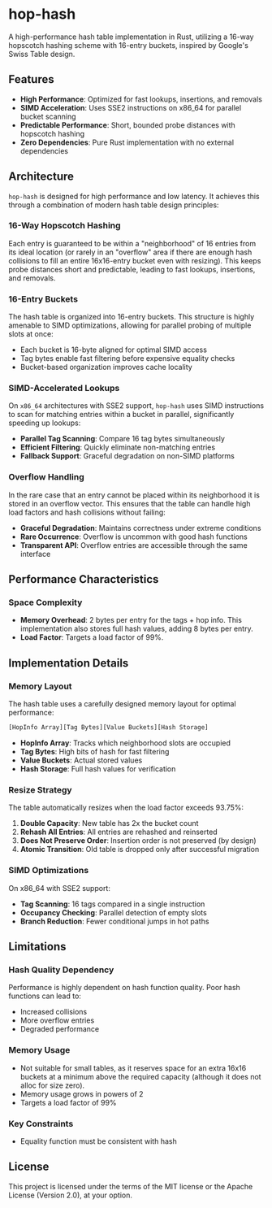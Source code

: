 # hop-hash

A high-performance hash table implementation in Rust, utilizing a 16-way hopscotch hashing scheme with
16-entry buckets, inspired by Google's Swiss Table design.

## Features

- **High Performance**: Optimized for fast lookups, insertions, and removals
- **SIMD Acceleration**: Uses SSE2 instructions on x86_64 for parallel bucket scanning
- **Predictable Performance**: Short, bounded probe distances with hopscotch hashing
- **Zero Dependencies**: Pure Rust implementation with no external dependencies

## Architecture

`hop-hash` is designed for high performance and low latency. It achieves this through a combination
of modern hash table design principles:

### 16-Way Hopscotch Hashing
Each entry is guaranteed to be within a "neighborhood" of 16 entries from its ideal location (or
rarely in an "overflow" area if there are enough hash collisions to fill an entire 16x16-entry
bucket even with resizing). This keeps probe distances short and predictable, leading to fast
lookups, insertions, and removals.

### 16-Entry Buckets
The hash table is organized into 16-entry buckets. This structure is highly amenable to SIMD
optimizations, allowing for parallel probing of multiple slots at once:

- Each bucket is 16-byte aligned for optimal SIMD access
- Tag bytes enable fast filtering before expensive equality checks
- Bucket-based organization improves cache locality

### SIMD-Accelerated Lookups
On `x86_64` architectures with SSE2 support, `hop-hash` uses SIMD instructions to scan for matching
entries within a bucket in parallel, significantly speeding up lookups:

- **Parallel Tag Scanning**: Compare 16 tag bytes simultaneously
- **Efficient Filtering**: Quickly eliminate non-matching entries
- **Fallback Support**: Graceful degradation on non-SIMD platforms

### Overflow Handling
In the rare case that an entry cannot be placed within its neighborhood it is stored in an overflow
vector. This ensures that the table can handle high load factors and hash collisions without
failing:

- **Graceful Degradation**: Maintains correctness under extreme conditions
- **Rare Occurrence**: Overflow is uncommon with good hash functions
- **Transparent API**: Overflow entries are accessible through the same interface

## Performance Characteristics

### Space Complexity

- **Memory Overhead**: 2 bytes per entry for the tags + hop info. This implementation also stores
  full hash values, adding 8 bytes per entry.
- **Load Factor**: Targets a load factor of 99%.

## Implementation Details

### Memory Layout

The hash table uses a carefully designed memory layout for optimal performance:

```txt
[HopInfo Array][Tag Bytes][Value Buckets][Hash Storage]
```

- **HopInfo Array**: Tracks which neighborhood slots are occupied
- **Tag Bytes**: High bits of hash for fast filtering
- **Value Buckets**: Actual stored values
- **Hash Storage**: Full hash values for verification

### Resize Strategy

The table automatically resizes when the load factor exceeds 93.75%:

1. **Double Capacity**: New table has 2x the bucket count
2. **Rehash All Entries**: All entries are rehashed and reinserted
3. **Does Not Preserve Order**: Insertion order is not preserved (by design)
4. **Atomic Transition**: Old table is dropped only after successful migration

### SIMD Optimizations

On x86_64 with SSE2 support:

- **Tag Scanning**: 16 tags compared in a single instruction
- **Occupancy Checking**: Parallel detection of empty slots
- **Branch Reduction**: Fewer conditional jumps in hot paths

## Limitations

### Hash Quality Dependency
Performance is highly dependent on hash function quality. Poor hash functions can lead to:
- Increased collisions
- More overflow entries
- Degraded performance

### Memory Usage
- Not suitable for small tables, as it reserves space for an extra 16x16 buckets at a minimum above
  the required capacity (although it does not alloc for size zero).
- Memory usage grows in powers of 2
- Targets a load factor of 99%

### Key Constraints
- Equality function must be consistent with hash

## License

This project is licensed under the terms of the MIT license or the Apache License (Version 2.0), at
your option.
